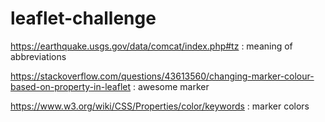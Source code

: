 # leaflet-challenge

https://earthquake.usgs.gov/data/comcat/index.php#tz : meaning of abbreviations

https://stackoverflow.com/questions/43613560/changing-marker-colour-based-on-property-in-leaflet : awesome marker

https://www.w3.org/wiki/CSS/Properties/color/keywords : marker colors

